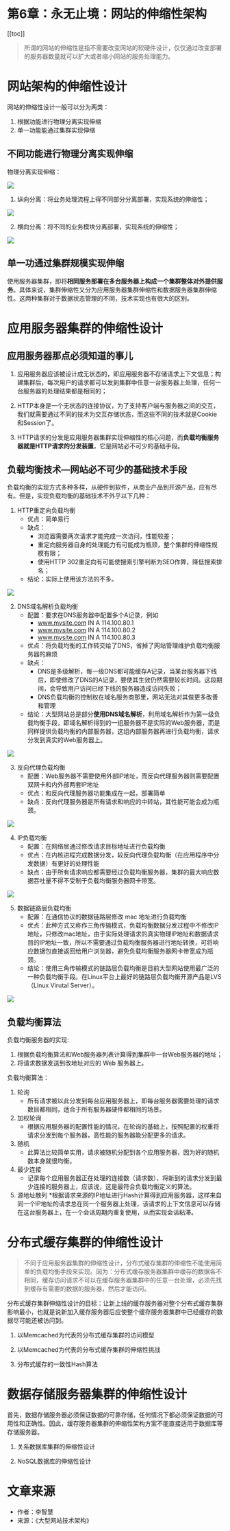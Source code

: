 # 第6章：永无止境：网站的伸缩性架构

[[toc]]

> 所谓的网站的伸缩性是指不需要改变网站的软硬件设计，仅仅通过改变部署的服务器数量就可以扩大或者缩小网站的服务处理能力。

# 网站架构的伸缩性设计

网站的伸缩性设计一般可以分为两类：

1. 根据功能进行物理分离实现伸缩
2. 单一功能能通过集群实现伸缩

## 不同功能进行物理分离实现伸缩

物理分离实现伸缩：

![](/_images/book-note/websiteTechArch/物理分离实现伸缩.png)

1. 纵向分离：将业务处理流程上得不同部分分离部署，实现系统的伸缩性；

![](/_images/book-note/websiteTechArch/纵向分离.png)

2. 横向分离：将不同的业务模块分离部署，实现系统的伸缩性；

![](/_images/book-note/websiteTechArch/横向分离.png)

## 单一功通过集群规模实现伸缩

使用服务器集群，即将**相同服务部署在多台服务器上构成一个集群整体对外提供服务**。具体来说，集群伸缩性又分为应用服务器集群伸缩性和数据服务器集群伸缩性。这两种集群对于数据状态管理的不同，技术实现也有很大的区别。

# 应用服务器集群的伸缩性设计

## 应用服务器那点必须知道的事儿

1. 应用服务器应该被设计成无状态的，即应用服务器不存储请求上下文信息；构建集群后，每次用户的请求都可以发到集群中任意一台服务器上处理，任何一台服务器的处理结果都是相同的；

2. HTTP本身是一个无状态的连接协议，为了支持客户端与服务器之间的交互，我们就需要通过不同的技术为交互存储状态，而这些不同的技术就是Cookie和Session了。

3. HTTP请求的分发是应用服务器集群实现伸缩性的核心问题，而**负载均衡服务器就是HTTP请求的分发装置**，它是网站必不可少的基础手段。

## 负载均衡技术—网站必不可少的基础技术手段

负载均衡的实现方式多种多样，从硬件到软件，从商业产品到开源产品，应有尽有。但是，实现负载均衡的基础技术不外乎以下几种：

1. HTTP重定向负载均衡
    * 优点：简单易行
    * 缺点：
        * 浏览器需要两次请求才能完成一次访问，性能较差；
        * 重定向服务器自身的处理能力有可能成为瓶颈，整个集群的伸缩性规模有限；
        * 使用HTTP 302重定向有可能使搜索引擎判断为SEO作弊，降低搜索排名；
    * 结论：实际上使用该方法的不多。

![](/_images/book-note/websiteTechArch/HTTP重定向负载均衡.png)

2. DNS域名解析负载均衡
    * 配置：要求在DNS服务器中配置多个A记录，例如
        * www.mysite.com IN A	114.100.80.1
        * www.mysite.com IN A	114.100.80.2
        * www.mysite.com IN A	114.100.80.3 
    * 优点：将负载均衡的工作转交给了DNS，省掉了网站管理维护负载均衡服务器的麻烦
    * 缺点：
        * DNS是多级解析，每一级DNS都可能缓存A记录，当某台服务器下线后，即使修改了DNS的A记录，要使其生效仍然需要较长时间。这段期间，会导致用户访问已经下线的服务器造成访问失败；
        * DNS负载均衡的控制权在域名服务商那里，网站无法对其做更多改善和管理
    * 结论：大型网站总是部分**使用DNS域名解析**，利用域名解析作为第一级负载均衡手段，即域名解析得到的一组服务器不是实际的Web服务器，而是同样提供负载均衡的内部服务器，这组内部服务器再进行负载均衡，请求分发到真实的Web服务器上。

![](/_images/book-note/websiteTechArch/DNS域名解析负载均衡.png)

3. 反向代理负载均衡
    * 配置：Web服务器不需要使用外部IP地址，而反向代理服务器则需要配置双网卡和内外部两套IP地址
    * 优点：和反向代理服务器功能集成在一起，部署简单
    * 缺点：反向代理服务器是所有请求和响应的中转站，其性能可能会成为瓶颈。

![](/_images/book-note/websiteTechArch/反向代理负载均衡.png)

4. IP负载均衡
    * 配置：在网络层通过修改请求目标地址进行负载均衡
    * 优点：在内核进程完成数据分发，较反向代理负载均衡（在应用程序中分发数据）有更好的处理性能
    * 缺点：由于所有请求响应都需要经过负载均衡服务器，集群的最大响应数据吞吐量不得不受制于负载均衡服务器网卡带宽。 

![](/_images/book-note/websiteTechArch/IP负载均衡.png)

5. 数据链路层负载均衡
    * 配置：在通信协议的数据链路层修改 mac 地址进行负载均衡
    * 优点：此种方式又称作三角传输模式，负载均衡数据分发过程中不修改IP地址，只修改mac地址，由于实际处理请求的真实物理IP地址和数据请求目的IP地址一致，所以不需要通过负载均衡服务器进行地址转换，可将响应数据包直接返回给用户浏览器，避免负载均衡服务器网卡带宽成为瓶颈。
    * 结论：使用三角传输模式的链路层负载均衡是目前大型网站使用最广泛的一种负载均衡手段。在Linux平台上最好的链路层负载均衡开源产品是LVS（Linux Virutal Server）。

![](/_images/book-note/websiteTechArch/数据链路层负载均衡.png)


## 负载均衡算法

负载均衡服务器的实现:

1. 根据负载均衡算法和Web服务器列表计算得到集群中一台Web服务器的地址；
2. 将请求数据发送到改地址对应的 Web 服务器上。

负载均衡算法：

1. 轮询
    * 所有请求被以此分发到每台应用服务器上，即每台服务器需要处理的请求数目都相同，适合于所有服务器硬件都相同的场景。
2. 加权轮询
    * 根据应用服务器的配置性能的情况，在轮询的基础上，按照配置的权重将请求分发到每个服务器，高性能的服务器能分配更多的请求。
3. 随机
    * 此算法比较简单实用，请求被随机分配到各个应用服务器，因为好的随机数本身就很均衡。
4. 最少连接
    * 记录每个应用服务器正在处理的连接数（请求数），将新到的请求分发到最少连接的服务器上，应该说，这是最符合负载均衡定义的算法。
5. 源地址散列
    *根据请求来源的IP地址进行Hash计算得到应用服务器，这样来自同一个IP地址的请求总在同一个服务器上处理，该请求的上下文信息可以存储在这台服务器上，在一个会话周期内重复使用，从而实现会话粘滞。

# 分布式缓存集群的伸缩性设计

> 不同于应用服务器集群的伸缩性设计，分布式缓存集群的伸缩性不能使用简单的负载均衡手段来实现。因为：分布式缓存服务器集群中缓存的数据各不相同，缓存访问请求不可以在缓存服务器集群中的任意一台处理，必须先找到缓存有需要的数据的服务器，然后才能访问。

分布式缓存集群伸缩性设计的目标：让新上线的缓存服务器对整个分布式缓存集群影响最小，也就是说新加入缓存服务器后应使整个缓存服务器集群中已经缓存的数据尽可能还被访问到。

1. 以Memcached为代表的分布式缓存集群的访问模型

2. 以Memcached为代表的分布式缓存集群的伸缩性挑战

3. 分布式缓存的一致性Hash算法

# 数据存储服务器集群的伸缩性设计

首先，数据存储服务器必须保证数据的可靠存储，任何情况下都必须保证数据的可用性和正确性。因此，缓存服务器集群的伸缩性架构方案不能直接适用于数据库等存储服务器。

1. 关系数据库集群的伸缩性设计

2. NoSQL数据库的伸缩性设计

# 文章来源

* 作者：李智慧
* 来源：《大型网站技术架构》
